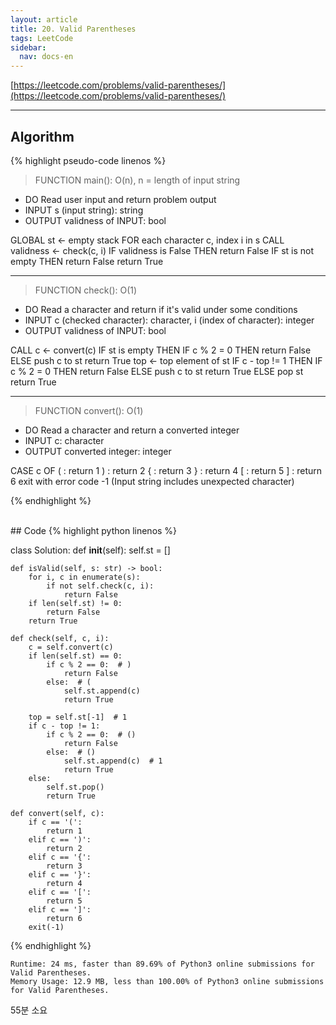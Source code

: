 ```yaml
---
layout: article
title: 20. Valid Parentheses
tags: LeetCode
sidebar:
  nav: docs-en
---
```


[https://leetcode.com/problems/valid-parentheses/](https://leetcode.com/problems/valid-parentheses/)

<!--more-->

---

## Algorithm
{% highlight pseudo-code linenos %}
> FUNCTION main(): O(n), n = length of input string
- DO      Read user input and return problem output
- INPUT   s (input string): string
- OUTPUT  validness of INPUT: bool

GLOBAL st ← empty stack
FOR each character c, index i in s
    CALL validness ← check(c, i)
    IF validness is False THEN
        return False
IF st is not empty THEN
    return False
return True

---

> FUNCTION check(): O(1)
- DO      Read a character and return if it's valid under some conditions
- INPUT   c (checked character): character, i (index of character): integer
- OUTPUT  validness of INPUT: bool

CALL c ← convert(c)
IF st is empty THEN
    IF c % 2 = 0 THEN
        return False
    ELSE
        push c to st
        return True
top ← top element of st
IF c - top != 1 THEN
    IF c % 2 = 0 THEN
        return False
    ELSE
        push c to st
        return True
ELSE
    pop st
    return True

---

> FUNCTION convert(): O(1)
- DO      Read a character and return a converted integer
- INPUT   c: character
- OUTPUT  converted integer: integer

CASE c OF
    ( : return 1
    ) : return 2
    { : return 3
    } : return 4
    [ : return 5
    ] : return 6
exit with error code -1 (Input string includes unexpected character)

{% endhighlight %}

<br>
## Code
{% highlight python linenos %}

class Solution:
    def __init__(self):
        self.st = []

    def isValid(self, s: str) -> bool:
        for i, c in enumerate(s):
            if not self.check(c, i):
                return False
        if len(self.st) != 0:
            return False
        return True

    def check(self, c, i):
        c = self.convert(c)
        if len(self.st) == 0:
            if c % 2 == 0:  # )
                return False
            else:  # (
                self.st.append(c)
                return True

        top = self.st[-1]  # 1
        if c - top != 1:
            if c % 2 == 0:  # ()
                return False
            else:  # ()
                self.st.append(c)  # 1
                return True
        else:
            self.st.pop()
            return True

    def convert(self, c):
        if c == '(':
            return 1
        elif c == ')':
            return 2
        elif c == '{':
            return 3
        elif c == '}':
            return 4
        elif c == '[':
            return 5
        elif c == ']':
            return 6
        exit(-1)

{% endhighlight %}

    Runtime: 24 ms, faster than 89.69% of Python3 online submissions for Valid Parentheses.
    Memory Usage: 12.9 MB, less than 100.00% of Python3 online submissions for Valid Parentheses.

55분 소요

